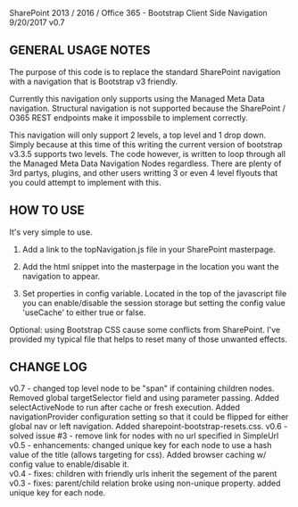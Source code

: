 SharePoint 2013 / 2016 / Office 365 - Bootstrap Client Side Navigation<br/>
9/20/2017 v0.7

GENERAL USAGE NOTES
--------------------
The purpose of this code is to replace the standard SharePoint navigation with a navigation that is Bootstrap v3 friendly.

Currently this navigation only supports using the Managed Meta Data navigation. Structural navigation is not supported because the SharePoint / O365 REST endpoints make it impossbile to implement correctly. 

This navigation will only support 2 levels, a top level and 1 drop down. Simply because at this time of this writing the current version of bootstrap v3.3.5 supports two levels. The code however, is written to loop through all the Managed Meta Data Navigation Nodes regardless. There are plenty of 3rd partys, plugins, and other users writting 3 or even 4 level flyouts that you could attempt to implement with this.

HOW TO USE
-----------
It's very simple to use. 

1) Add a link to the topNavigation.js file in your SharePoint masterpage.

2) Add the html snippet into the masterpage in the location you want the navigation to appear.

3) Set properties in config variable. Located in the top of the javascript file you can enable/disable the session storage but setting the config value 'useCache' to either true or false.

Optional: using Bootstrap CSS cause some conflicts from SharePoint. I've provided my typical file that helps to reset many of those unwanted effects.

CHANGE LOG
-----------
v0.7 - changed top level node to be "span" if containing children nodes. Removed global targetSelector field and using parameter passing. Added selectActiveNode to run after cache or fresh execution. Added navigationProvider configuration setting so that it could be flipped for either global nav or left navigation. Added sharepoint-bootstrap-resets.css.
v0.6 - solved issue #3 - remove link for nodes with no url specified in SimpleUrl<br/>
v0.5 - enhancements: changed unique key for each node to use a hash value of the title (allows targeting for css). Added browser caching w/ config value to enable/disable it.<br/>
v0.4 - fixes: children with friendly urls inherit the segement of the parent<br/>
v0.3 - fixes: parent/child relation broke using non-unique property. added unique key for each node.






